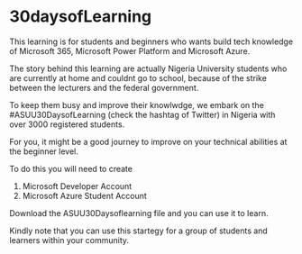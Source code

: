 # 30daysofLearning
This learning is for students and beginners who wants build tech knowledge of Microsoft 365, Microsoft Power Platform and Microsoft Azure.

The story behind this learning are actually Nigeria University students who are currently at home and couldnt go to school, because of the strike between the lecturers and the federal government.

To keep them busy and improve their knowlwdge, we embark on the #ASUU30DaysofLearning (check the hashtag of Twitter) in Nigeria with over 3000 registered students.

For you, it might be a good journey to improve on your technical abilities at the beginner level. 

To do this you will need to create
1. Microsoft Developer Account
2. Microsoft Azure Student Account

Download the ASUU30Daysoflearning file and you can use it to learn.

Kindly note that you can use this startegy for a group of students and learners within your community.




